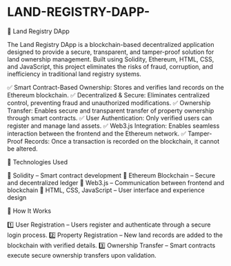 # LAND-REGISTRY-DAPP-

🔗 Land Registry DApp 

The Land Registry DApp is a blockchain-based decentralized application designed to provide a secure, transparent, and tamper-proof solution for land ownership management. Built using Solidity, Ethereum, HTML, CSS, and JavaScript, this project eliminates the risks of fraud, corruption, and inefficiency in traditional land registry systems.

✅ Smart Contract-Based      Ownership: Stores and verifies land records on the Ethereum blockchain.
✅ Decentralized & Secure:   Eliminates centralized control, preventing fraud and unauthorized modifications.
✅ Ownership Transfer:     Enables secure and transparent transfer of property ownership through smart contracts.
✅ User Authentication:    Only verified users can register and manage land assets.
✅ Web3.js Integration:     Enables seamless interaction between the frontend and the Ethereum network.
✅ Tamper-Proof Records:    Once a transaction is recorded on the blockchain, it cannot be altered.

🔹 Technologies Used

🔹 Solidity – Smart contract development
🔹 Ethereum Blockchain – Secure and decentralized ledger
🔹 Web3.js – Communication between frontend and blockchain
🔹 HTML, CSS, JavaScript – User interface and experience design

🔹 How It Works

1️⃣ User Registration – Users register and authenticate through a secure login process.
2️⃣ Property Registration – New land records are added to the blockchain with verified details.
3️⃣ Ownership Transfer – Smart contracts execute secure ownership transfers upon validation.


